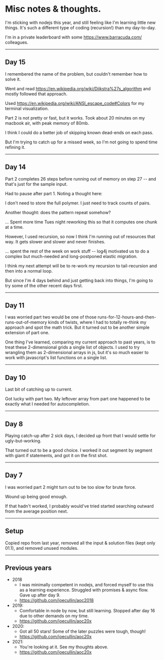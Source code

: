 # Misc notes & thoughts.

I'm sticking with nodejs this year, and still feeling like I'm learning little new things. It's such a different type of coding (recursion!) than my day-to-day.

I'm in a private leaderboard with some https://www.barracuda.com/ colleagues.


---
## Day 15

I remembered the name of the problem, but couldn't remember how to solve it.

Went and read https://en.wikipedia.org/wiki/Dijkstra%27s_algorithm and mostly followed that approach.

Used https://en.wikipedia.org/wiki/ANSI_escape_code#Colors for my terminal visualization.

Part 2 is not pretty or fast, but it works. Took about 20 minutes on my macbook air, with peak memory of 80mb.

I think I could do a better job of skipping known dead-ends on each pass.

But I'm trying to catch up for a missed week, so I'm not going to spend time refining it.


---
## Day 14

Part 2 completes 26 steps before running out of memory on step 27 -- and that's just for the sample input.

Had to pause after part 1. Noting a thought here:

I don't need to store the full polymer. I just need to track counts of pairs.

Another thought: does the pattern repeat somehow?

...  Spent more time Tues night reworking this so that it computes one chunk at a time.

However, I used recursion, so now I think I'm running out of resources that way. It gets slower and slower and never finishes.

... spent the rest of the week on work stuff -- log4j motivated us to do a complex but much-needed and long-postponed elastic migration.

I think my next attempt will be to re-work my recursion to tail-recursion and then into a normal loop.

But since I'm 4 days behind and just getting back into things, I'm going to try some of the other recent days first.


---
## Day 11

I was worried part two would be one of those runs-for-12-hours-and-then-runs-out-of-memory kinds of twists, where I had to totally re-think my approach and spot the math trick. But it turned out to be another simple extension of part one.

One thing I've learned, comparing my current approach to past years, is to treat these 2-dimensional grids a single list of objects. I used to try wrangling them as 2-dimensional arrays in js, but it's so much easier to work with javascript's list functions on a single list.


---
## Day 10

Last bit of catching up to current.

Got lucky with part two. My leftover array from part one happened to be exactly what I needed for autocompletion.

---
## Day 8

Playing catch-up after 2 sick days, I decided up front that I would settle for ugly-but-working.

That turned out to be a good choice. I worked it out segment by segment with giant if statements, and got it on the first shot.

---
## Day 7

I was worried part 2 might turn out to be too slow for brute force.

Wound up being good enough.

If that hadn't worked, I probably would've tried started searching outward from the average position next.

---
## Setup

Copied repo from last year, removed all the input & solution files (kept only 01.1), and removed unused modules.

---
## Previous years

* 2018
    * I was minimally competent in nodejs, and forced myself to use this as a learning experience. Struggled with promises & async flow. Gave up after day 9.
    * https://github.com/joecullin/aoc2018
* 2019:
    * Comfortable in node by now, but still learning. Stopped after day 16 due to other demands on my time.
    * https://github.com/joecullin/aoc20x
* 2020:
    * Got all 50 stars! Some of the later puzzles were tough, though!
   * https://github.com/joecullin/aoc20x
* 2021:
    * You're looking at it. See my thoughts above.
    * https://github.com/joecullin/aoc20x
